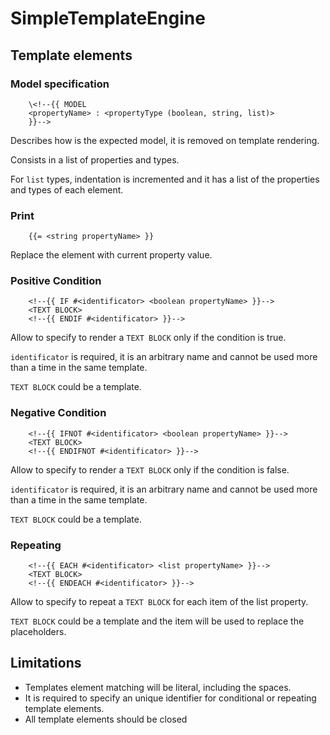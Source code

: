 # SimpleTemplateEngine

## Template elements

### Model specification

```
    \<!--{{ MODEL
    <propertyName> : <propertyType (boolean, string, list)>
    }}-->
```

Describes how is the expected model, it is removed on template rendering.

Consists in a list of properties and types.

For `list` types, indentation is incremented and it has a list of the properties and types of each element.

### Print

```
    {{= <string propertyName> }}
```

Replace the element with current property value.

### Positive Condition

```
    <!--{{ IF #<identificator> <boolean propertyName> }}-->
    <TEXT BLOCK>
    <!--{{ ENDIF #<identificator> }}-->
```

Allow to specify to render a `TEXT BLOCK` only if the condition is true.

`identificator` is required, it is an arbitrary name and cannot be used more than a time in the same template.

`TEXT BLOCK` could be a template.

### Negative Condition

```
    <!--{{ IFNOT #<identificator> <boolean propertyName> }}-->
    <TEXT BLOCK>
    <!--{{ ENDIFNOT #<identificator> }}-->
```

Allow to specify to render a `TEXT BLOCK` only if the condition is false.

`identificator` is required, it is an arbitrary name and cannot be used more than a time in the same template.

`TEXT BLOCK` could be a template.

### Repeating

```
    <!--{{ EACH #<identificator> <list propertyName> }}-->
    <TEXT BLOCK>
    <!--{{ ENDEACH #<identificator> }}-->
```

Allow to specify to repeat a `TEXT BLOCK` for each item of the list property.

`TEXT BLOCK` could be a template and the item will be used to replace the placeholders.

## Limitations

* Templates element matching will be literal, including the spaces.
* It is required to specify an unique identifier for conditional or repeating template elements.
* All template elements should be closed
